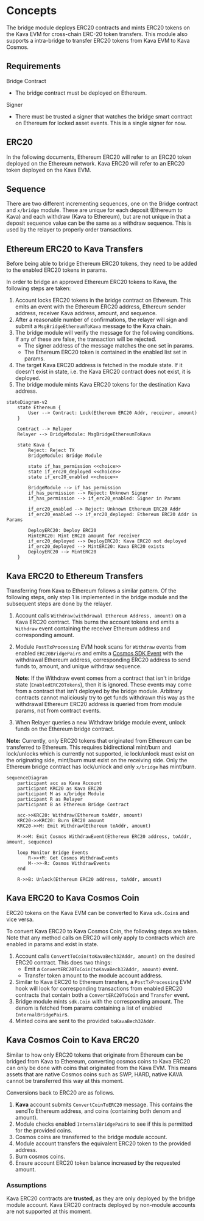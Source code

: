 # Concepts

The bridge module deploys ERC20 contracts and mints ERC20 tokens on the Kava EVM
for cross-chain ERC-20 token transfers. This module also supports a intra-bridge
to transfer ERC20 tokens from Kava EVM to Kava Cosmos.

## Requirements

Bridge Contract

* The bridge contract must be deployed on Ethereum.

Signer

* There must be trusted a signer that watches the bridge smart contract on
  Ethereum for locked asset events. This is a single signer for now.

## ERC20

In the following documents, Ethereum ERC20 will refer to an ERC20 token deployed
on the Ethereum network. Kava ERC20 will refer to an ERC20 token deployed on the
Kava EVM.

## Sequence

There are two different incrementing sequences, one on the Bridge contract and
`x/bridge` module. These are unique for each deposit (Ethereum to Kava) and
each withdraw (Kava to Ethereum), but are not unique in that a deposit sequence
value can be the same as a withdraw sequence. This is used by the relayer to
properly order transactions.

## Ethereum ERC20 to Kava Transfers

Before being able to bridge Ethereum ERC20 tokens, they need to be added to the
enabled ERC20 tokens in params.

In order to bridge an approved Ethereum ERC20 tokens to Kava, the following
steps are taken:

1. Account locks ERC20 tokens in the bridge contract on Ethereum. This emits an
   event with the Ethereum ERC20 address, Ethereum sender address, receiver Kava
   address, amount, and sequence.
2. After a reasonable number of confirmations, the relayer will sign and submit
   a `MsgBridgeEthereumToKava` message to the Kava chain.
3. The bridge module will verify the message for the following conditions. If
   any of these are false, the transaction will be rejected.
   * The signer address of the message matches the one set in params.
   * The Ethereum ERC20 token is contained in the enabled list set in params.
4. The target Kava ERC20 address is fetched in the module state. If it doesn't
   exist in state, i.e. the Kava ERC20 contract does not exist, it is deployed.
5. The bridge module mints Kava ERC20 tokens for the destination Kava address.

```mermaid
stateDiagram-v2
    state Ethereum {
        User --> Contract: Lock(Ethereum ERC20 Addr, receiver, amount)
    }
    
    Contract --> Relayer
    Relayer --> BridgeModule: MsgBridgeEthereumToKava

    state Kava {
        Reject: Reject TX
        BridgeModule: Bridge Module

        state if_has_permission <<choice>>
        state if_erc20_deployed <<choice>>
        state if_erc20_enabled <<choice>>

        BridgeModule --> if_has_permission
        if_has_permission --> Reject: Unknown Signer
        if_has_permission --> if_erc20_enabled: Signer in Params

        if_erc20_enabled --> Reject: Unknown Ethereum ERC20 Addr
        if_erc20_enabled --> if_erc20_deployed: Ethereum ERC20 Addr in Params

        DeployERC20: Deploy ERC20
        MintERC20: Mint ERC20 amount for receiver
        if_erc20_deployed --> DeployERC20: Kava ERC20 not deployed
        if_erc20_deployed --> MintERC20: Kava ERC20 exists
        DeployERC20 --> MintERC20
    }
```

## Kava ERC20 to Ethereum Transfers

Transferring from Kava to Ethereum follows a similar pattern. Of the following
steps, only step 1 is implemented in the bridge module and the subsequent steps
are done by the relayer.

1. Account calls `Withdraw(withdrawal Ethereum Address, amount)` on a Kava ERC20
   contract. This burns the account tokens and emits a `Withdraw` event
   containing the receiver Ethereum address and corresponding amount.
2. Module `PostTxProcessing` EVM hook scans for `Withdraw` events from enabled
   `ERC20BridgePair`s and emits a [Cosmos SDK Event][cosmos-event] with the
   withdrawal Ethereum address, corresponding ERC20 address to send funds to,
   amount, and unique withdraw sequence.

   **Note:** If the Withdraw event comes from a contract that isn't in bridge
   state (`EnabledERC20Tokens`), then it is ignored. These events may come from
   a contract that isn't deployed by the bridge module. Arbitrary contracts
   cannot maliciously try to get funds withdrawn this way as the withdrawal
   Ethereum ERC20 address is queried from from module params, not from contract
   events.
3. When Relayer queries a new Withdraw bridge module event, unlock funds on the
   Ethereum bridge contract.

**Note:** Currently, only ERC20 tokens that originated from Ethereum can be
transferred to Ethereum. This requires bidirectional mint/burn and lock/unlocks
which is currently not supported, ie lock/unlock must exist on the originating
side, mint/burn must exist on the receiving side. Only the Ethereum bridge
contract has lock/unlock and only `x/bridge` has mint/burn.

```mermaid
sequenceDiagram
    participant acc as Kava Account
    participant KRC20 as Kava ERC20
    participant M as x/bridge Module
    participant R as Relayer
    participant B as Ethereum Bridge Contract

    acc->>KRC20: Withdraw(Ethereum toAddr, amount)
    KRC20->>KRC20: Burn ERC20 amount
    KRC20->>M: Emit Withdraw(Ethereum toAddr, amount)

    M->>M: Emit Cosmos WithdrawEvent(Ethereum ERC20 address, toAddr, amount, sequence)

    loop Monitor Bridge Events
        R->>+M: Get Cosmos WithdrawEvents
        M-->>-R: Cosmos WithdrawEvents
    end

    R->>B: Unlock(Ethereum ERC20 address, toAddr, amount)
```

## Kava ERC20 to Kava Cosmos Coin

ERC20 tokens on the Kava EVM can be converted to Kava `sdk.Coin`s and vice
versa.

To convert Kava ERC20 to Kava Cosmos Coin, the following steps are taken. Note
that any method calls on ERC20 will only apply to contracts which are enabled in
params and exist in state.

1. Account calls `ConvertToCoin(toKavaBech32Addr, amount)` on the desired ERC20
   contract. This does two things:
   * Emit a `ConvertERC20ToCoin(toKavaBech32Addr, amount)` event.
   * Transfer token amount to the module account address.
2. Similar to Kava ERC20 to Ethereum transfers, a `PostTxProcessing` EVM hook
   will look for corresponding transactions from enabled ERC20 contracts that
   contain both a `ConvertERC20ToCoin` and `Transfer` event.
3. Bridge module mints `sdk.Coin` with the corresponding amount. The denom is
   fetched from params containing a list of enabled `InternalBridgePair`s.
4. Minted coins are sent to the provided `toKavaBech32Addr`.

## Kava Cosmos Coin to Kava ERC20

Similar to how only ERC20 tokens that originate from Ethereum can be bridged
from Kava to Ethereum, converting cosmos coins to Kava ERC20 can only be done
with coins that originated from the Kava EVM. This means assets that are native
Cosmos coins such as SWP, HARD, native KAVA cannot be transferred this way at
this moment.

Conversions back to ERC20 are as follows.

1. **Kava** account submits `ConvertCoinToERC20` message. This contains the
   sendTo Ethereum address, and coins (containing both denom and amount).
2. Module checks enabled `InternalBridgePair`s to see if this is permitted for
   the provided coins.
3. Cosmos coins are transferred to the bridge module account.
4. Module account transfers the equivalent ERC20 token to the provided address.
5. Burn cosmos coins.
6. Ensure account ERC20 token balance increased by the requested amount.

### Assumptions

Kava ERC20 contracts are **trusted**, as they are only deployed by the bridge
module account. Kava ERC20 contracts deployed by non-module accounts are not
supported at this moment.

[cosmos-event]: https://docs.cosmos.network/master/core/events.html
